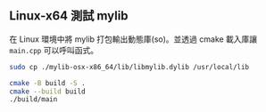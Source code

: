 ## Linux-x64 測試 mylib
在 Linux 環境中將 mylib 打包輸出動態庫(so)。並透過 cmake 載入庫讓 `main.cpp` 可以呼叫函式。

```sh
sudo cp ./mylib-osx-x86_64/lib/libmylib.dylib /usr/local/lib
```

```sh
cmake -B build -S .
cmake --build build  
./build/main
```

